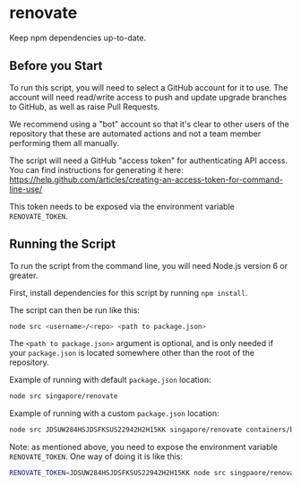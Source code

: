 # renovate

Keep npm dependencies up-to-date.

## Before you Start

To run this script, you will need to select a GitHub account for it to use. The account will need read/write access to push and update upgrade branches to GitHub, as well as raise Pull Requests.

We recommend using a "bot" account so that it's clear to other users of the repository that these are automated actions and not a team member performing them all manually.

The script will need a GitHub "access token" for authenticating API access. You can find instructions for generating it here: https://help.github.com/articles/creating-an-access-token-for-command-line-use/

This token needs to be exposed via the environment variable `RENOVATE_TOKEN`.

## Running the Script

To run the script from the command line, you will need Node.js version 6 or greater.

First, install dependencies for this script by running `npm install`.

 The script can then be run like this:

```sh
node src <username>/<repo> <path to package.json>
```

The `<path to package.json>` argument is optional, and is only needed if your `package.json` is located somewhere other than the root of the repository.

Example of running with default `package.json` location:

```sh
node src singapore/renovate
```

Example of running with a custom `package.json` location:

```sh
node src JDSUW284HSJDSFKSUS22942H2H15KK singapore/renovate containers/build/package.json
```

Note: as mentioned above, you need to expose the environment variable `RENOVATE_TOKEN`. One way of doing it is like this:

```sh
RENOVATE_TOKEN=JDSUW284HSJDSFKSUS22942H2H15KK node src singpaore/renovate
```
